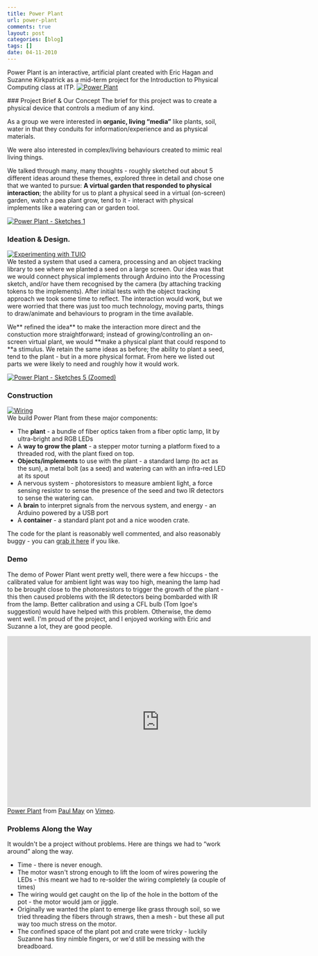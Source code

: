 ```yaml
---
title: Power Plant
url: power-plant
comments: true
layout: post
categories: [blog]
tags: []
date: 04-11-2010
---
```

<p class="intro">Power Plant is an interactive, artificial plant created with Eric Hagan and Suzanne Kirkpatrick as a mid-term project for the Introduction to Physical Computing class at ITP.
<a href="http://www.flickr.com/photos/paulmmay/5145956328/" title="Power Plant by paulmmay, on Flickr"><img src="http://farm2.static.flickr.com/1169/5145956328_20b2fac12c_z.jpg" class="photo" alt="Power Plant" /></a>
</p>
### Project Brief &amp; Our Concept
The brief for this project was to create a physical device that controls a medium of any kind. 

As a group we were interested in **organic, living &#8220;media&#8221;** like plants, soil, water in that they conduits for information/experience and as physical materials. 

We were also interested in complex/living behaviours created to mimic real living things. 

We talked through many, many thoughts - roughly sketched out about 5 different ideas around these themes, explored three in detail and chose one that we wanted to pursue: **A virtual garden that responded to physical interaction**; the ability for us to plant a physical seed in a virtual (on-screen) garden, watch a pea plant grow, tend to it - interact with physical implements like a watering can or garden tool.

<a href="http://www.flickr.com/photos/paulmmay/5140569794/" title="Power Plant - Sketches 1 by paulmmay, on Flickr"><img src="http://farm2.static.flickr.com/1410/5140569794_6bbace5d82_z.jpg" class="photo" alt="Power Plant - Sketches 1" /></a>

### Ideation &amp; Design.
<a href="http://www.flickr.com/photos/paulmmay/5102665567/" title="Experimenting with TUIO by paulmmay, on Flickr"><img src="http://farm2.static.flickr.com/1373/5102665567_2a25c2e8b5_z.jpg" class="photo" alt="Experimenting with TUIO" /></a><br />
We tested a system that used a camera, processing and an object tracking library to see where we planted a seed on a large screen. Our idea was that we would connect physical implements through Arduino into the Processing sketch, and/or have them recognised by the camera (by attaching tracking tokens to the implements). After initial tests with the object tracking approach we took some time to reflect. The interaction would work, but we were worried that there was just too much technology, moving parts, things to draw/animate and behaviours to program in the time available. 

We** refined the idea** to make the interaction more direct and the constuction more straightforward; instead of growing/controlling an on-screen virtual plant, we would **make a physical plant that could respond to **a stimulus. We retain the same ideas as before; the ability to plant a seed, tend to the plant - but in a more physical format. From here we listed out parts we were likely to need and roughly how it would work. 

<a href="http://www.flickr.com/photos/paulmmay/5146771170/" title="Power Plant - Sketches 5 (Zoomed) by paulmmay, on Flickr"><img src="http://farm2.static.flickr.com/1119/5146771170_5ba0f6b8cc_z.jpg" class="photo" alt="Power Plant - Sketches 5 (Zoomed)" /></a>

### Construction
<a href="http://www.flickr.com/photos/paulmmay/5145354753/" title="Wiring by paulmmay, on Flickr"><img src="http://farm5.static.flickr.com/4011/5145354753_933fb6f0d7_z.jpg" class="photo" alt="Wiring" /></a><br />
We build Power Plant from these major components:


* The **plant** - a bundle of fiber optics taken from a fiber optic lamp, lit by ultra-bright and RGB LEDs
* A **way to grow the plant** - a stepper motor turning a platform fixed to a threaded rod, with the plant fixed on top.
* **Objects/implements** to use with the plant - a standard lamp (to act as the sun), a metal bolt (as a seed) and watering can with an infra-red LED at its spout
* A nervous system - photoresistors to measure ambient light, a force sensing resistor to sense the presence of the seed and two IR detectors to sense the watering can.
* A **brain** to interpret signals from the nervous system, and energy - an Arduino powered by a USB port
* A **container** - a standard plant pot and a nice wooden crate.


The code for the plant is reasonably well commented, and also reasonably buggy - you can <a href="http://paulmay.org/images/uploads/PowerPlant.zip">grab it here</a> if you like.

### Demo
The demo of Power Plant went pretty well, there were a few hiccups - the calibrated value for ambient light was way too high, meaning the lamp had to be brought close to the photoresistors to trigger the growth of the plant - this then caused problems with the IR detectors being bombarded with IR from the lamp. Better calibration and using a CFL bulb (Tom Igoe's suggestion) would have helped with this problem. Otherwise, the demo went well. I'm proud of the project, and I enjoyed working with Eric and Suzanne a lot, they are good people. 

<iframe src="http://player.vimeo.com/video/16501701?byline=0&amp;portrait=0&amp;color=f0e563"width="699" height="393" frameborder="0"> </iframe><a href="http://vimeo.com/16501701">Power Plant</a> from <a href="http://vimeo.com/paulmay">Paul May</a> on <a href="http://vimeo.com">Vimeo</a>.

### Problems Along the Way
It wouldn't be a project without problems. Here are things we had to &#8220;work around&#8221; along the way.


* Time - there is never enough.
* The motor wasn't strong enough to lift the loom of wires powering the LEDs - this meant we had to re-solder the wiring completely (a couple of times)
* The wiring would get caught on the lip of the hole in the bottom of the pot - the motor would jam or jiggle.
* Originally we wanted the plant to emerge like grass through soil, so we tried threading the fibers through straws, then a mesh - but these all put way too much stress on the motor.
* The confined space of the plant pot and crate were tricky - luckily Suzanne has tiny nimble fingers, or we'd still be messing with the breadboard.

